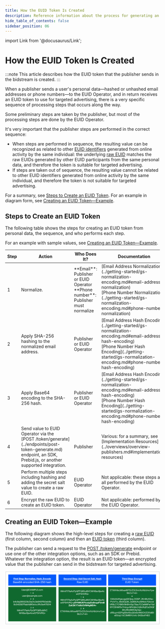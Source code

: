 ```yaml
---
title: How the EUID Token Is Created
description: Reference information about the process for generating an EUID token.
hide_table_of_contents: false
sidebar_position: 06
---
```


import Link from '@docusaurus/Link';

# How the EUID Token Is Created

:::note
This article describes how the EUID token that the publisher sends in the bidstream is created. <!-- The process is the same for advertisers creating EUID tokens for conversion pixels. -->
:::

When a publisher sends a user's <Link href="../ref-info/glossary-uid#gl-personal-data">personal data</Link>&#8212;<Link href="../ref-info/glossary-uid#gl-hash">hashed</Link> or unhashed email addresses or phone numbers&#8212;to the EUID <Link href="../ref-info/glossary-uid#gl-operator">Operator</Link>, and in return receives an <Link href="../ref-info/glossary-uid#gl-euid-token">EUID token</Link> to use for targeted advertising, there is a very specific sequence of processing steps that occurs along the way.

 Some preliminary steps are taken by the publisher, but most of the processing steps are done by the EUID <Link href="../ref-info/glossary-uid#gl-operator">Operator</Link>.

It's very important that the publisher steps are performed in the correct sequence:
- When steps are performed in sequence, the resulting value can be recognized as related to other [EUID identifiers](../intro.md#euid-identifier-types) generated from online activity by the same individual: the underlying [raw EUID](../ref-info/glossary-uid.md#gl-raw-euid) matches the raw EUIDs generated by other EUID participants from the same personal data, and therefore the token is suitable for targeted advertising.
- If steps are taken out of sequence, the resulting value cannot be related to other EUID identifiers generated from online activity by the same individual, and therefore the token is not suitable for targeted advertising.

For a summary, see [Steps to Create an EUID Token](#steps-to-create-an-euid-token). For an example in diagram form, see [Creating an EUID Token&#8212;Example](#creating-an-euid-tokenexample).

## Steps to Create an EUID Token

The following table shows the steps for creating an EUID token from personal data, the sequence, and who performs each step.

For an example with sample values, see [Creating an EUID Token&#8212;Example](#creating-an-euid-tokenexample).

<table width="100%">
  <thead>
    <tr>
      <th width="5%">Step</th>
      <th width="35%">Action</th>
      <th width="30%">Who Does It?</th>
      <th width="35%">Documentation</th>
    </tr>
  </thead>
  <tbody>
    <tr>
      <td>1</td>
      <td><Link href="../ref-info/glossary-uid#gl-normalize">Normalize.</Link></td>
      <td>**Email**: Publisher or EUID Operator<br/>**Phone number**: Publisher must normalize</td>
      <td>[Email Address Normalization](../getting-started/gs-normalization-encoding.md#email-address-normalization)<br/>[Phone Number Normalization](../getting-started/gs-normalization-encoding.md#phone-number-normalization)</td>
    </tr>
    <tr>
      <td>2</td>
      <td>Apply <Link href="../ref-info/glossary-uid#gl-sha-256">SHA-256</Link> hashing to the normalized email address.</td>
      <td>Publisher or EUID Operator</td>
      <td>[Email Address Hash Encoding](../getting-started/gs-normalization-encoding.md#email-address-hash-encoding)<br/>[Phone Number Hash Encoding](../getting-started/gs-normalization-encoding.md#phone-number-hash-encoding)</td>
    </tr>
    <tr>
      <td>3</td>
      <td>Apply Base64 encoding to the SHA-256 hash.</td>
      <td>Publisher or EUID Operator</td>
      <td>[Email Address Hash Encoding](../getting-started/gs-normalization-encoding.md#email-address-hash-encoding)<br/>[Phone Number Hash Encoding](../getting-started/gs-normalization-encoding.md#phone-number-hash-encoding)</td>
    </tr>
    <tr>
      <td>4</td>
      <td>Send value to EUID Operator via the [POST&nbsp;/token/generate](../endpoints/post-token-generate.md) endpoint, an SDK, Prebid.js, or another supported integration.</td>
      <td>Publisher</td>
      <td>Various: for a summary, see [Implementation Resources](../overviews/overview-publishers.md#implementation-resources)</td>
    </tr>
     <tr>
      <td>5</td>
      <td>Perform multiple steps including hashing and adding the secret <Link href="../ref-info/glossary-uid#gl-salt">salt</Link> value to create a raw EUID.</td>
      <td>EUID Operator</td>
      <td>Not applicable: these steps are all performed by the EUID Operator.</td>
    </tr>
     <tr>
      <td>6</td>
      <td>Encrypt the raw EUID to create an EUID token.</td>
      <td>EUID Operator</td>
      <td>Not applicable: performed by the EUID Operator.</td>
    </tr>
 </tbody>
</table>

## Creating an EUID Token&#8212;Example

The following diagram shows the high-level steps for creating a [raw EUID](../ref-info/glossary-uid.md#gl-raw-euid) (first column, second column) and then an [EUID token](../ref-info/glossary-uid.md#gl-euid-token) (third column).

The publisher can send a request to the [POST&nbsp;/token/generate](../endpoints/post-token-generate.md) endpoint or use one of the other integration options, such as an SDK or Prebid. Whatever the integration option, the result is an EUID token&#8212;an encrypted value that the publisher can send in the bidstream for targeted advertising.

![Sequential steps for creating an EUID](images/HowEUIDCreated_EUIDImplementationPlaybook.jpg)
